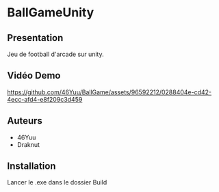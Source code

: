 # BallGameUnity
## Presentation 
Jeu de football d'arcade sur unity.

## Vidéo Demo
https://github.com/46Yuu/BallGame/assets/96592212/0288404e-cd42-4ecc-afd4-e8f209c3d459

## Auteurs 
- 46Yuu 
- Draknut

## Installation
Lancer le .exe dans le dossier Build
